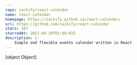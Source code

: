 ```yaml
---
repo: zackify/react-calendar
name: react-calendar
homepage: https://zackify.github.io/react-calendar/
url: https://github.com/zackify/react-calendar
stars: 167
starredAt: 2021-04-19T01:08:02Z
description: |-
    Simple and flexible events calendar written in React
---
```


[object Object]
